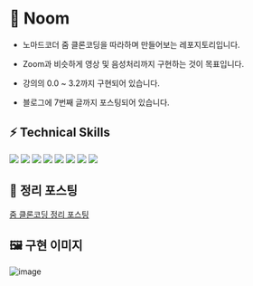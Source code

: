 # 🎥 Noom

- 노마드코더 줌 클론코딩을 따라하며 만들어보는 레포지토리입니다.

- Zoom과 비슷하게 영상 및 음성처리까지 구현하는 것이 목표입니다.

- 강의의 0.0 ~ 3.2까지 구현되어 있습니다.

- 블로그에 7번째 글까지 포스팅되어 있습니다.

## ⚡ Technical Skills
<div>
  <img src="https://img.shields.io/badge/Pug-A86454?style=flat&logo=Pug&logoColor=white">
  <img src="https://img.shields.io/badge/JavaScript-F7DF1E?style=flat&logo=JavaScript&logoColor=white"/>
  <img src="https://img.shields.io/badge/Node.js-339933?style=flat&logo=Node.js&logoColor=white"/>
  <img src="https://img.shields.io/badge/Socket.io-010101?style=flat&logo=Socket.io">
  <img src="https://img.shields.io/badge/webRTC-333333?style=flat&logo=webRTC">
  <img src="https://img.shields.io/badge/Nodemon-76D04B?style=flat&logo=Nodemon&logoColor=white">
  <img src="https://img.shields.io/badge/Babel-F9DC3E?style=flat&logo=Babel&logoColor=white">
  <img src="https://img.shields.io/badge/GitHub-181717?style=flat&logo=github">
</div>

## 🍑 정리 포스팅

[줌 클론코딩 정리 포스팅](https://ssocoit.tistory.com/category/%23%20%ED%95%99%EC%8A%B5%20%EB%82%B4%EC%9A%A9%20%EC%A0%95%EB%A6%AC/Zoom%20CloneCoding%28JS%29) 

## 🖼 구현 이미지

![image](https://user-images.githubusercontent.com/14370441/139556148-d74a5528-4d6b-4753-98ee-3e1dbff00150.png)
